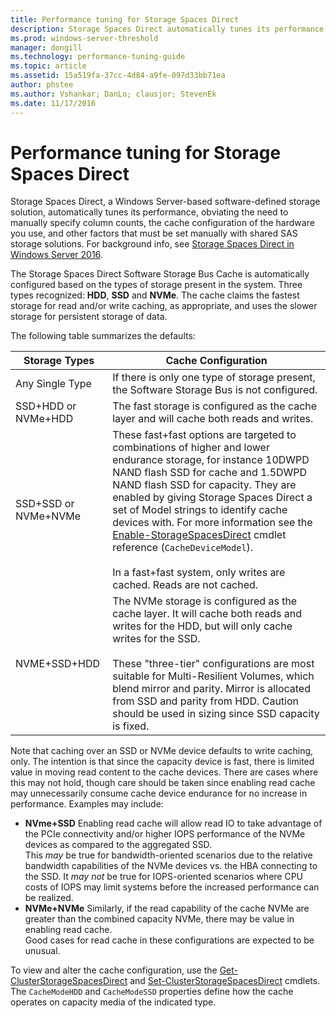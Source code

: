 ```yaml
---
title: Performance tuning for Storage Spaces Direct
description: Storage Spaces Direct automatically tunes its performance based on the cache configuration of the hardware you use, as described in this topic.
ms.prod: windows-server-threshold
manager: dongill
ms.technology: performance-tuning-guide
ms.topic: article
ms.assetid: 15a519fa-37cc-4d84-a9fe-097d33bb71ea
author: phstee
ms.author: Vshankar; DanLo; clausjor; StevenEk
ms.date: 11/17/2016
---
```


# Performance tuning for Storage Spaces Direct

Storage Spaces Direct, a Windows Server-based software-defined storage solution, automatically tunes its performance, obviating the need to manually specify column counts, the cache configuration of the hardware you use, and other factors that must be set manually with shared SAS storage solutions. For background info, see [Storage Spaces Direct in Windows Server 2016](../../storage/storage-spaces/storage-spaces-direct-overview.md).

The Storage Spaces Direct Software Storage Bus Cache is automatically configured based on the types of storage present in the system. Three types recognized: **HDD**, **SSD** and **NVMe**. The cache claims the fastest storage for read and/or write caching, as appropriate, and uses the slower storage for persistent storage of data.

The following table summarizes the defaults:

| Storage Types | Cache Configuration |
| --- | --- |
| Any Single Type | If there is only one type of storage present, the Software Storage Bus is not configured. |
| SSD+HDD or NVMe+HDD | The fast storage is configured as the cache layer and will cache both reads and writes. |
| SSD+SSD or NVMe+NVMe | These fast+fast options are targeted to combinations of higher and lower endurance storage, for instance 10DWPD NAND flash SSD for cache and 1.5DWPD NAND flash SSD for capacity. They are enabled by giving Storage Spaces Direct a set of Model strings to identify cache devices with. For more information see the [Enable-StorageSpacesDirect](https://technet.microsoft.com/library/mt589697.aspx) cmdlet reference (`CacheDeviceModel`). <br><br>In a fast+fast system, only writes are cached. Reads are not cached. |
| NVME+SSD+HDD | The NVMe storage is configured as the cache layer. It will cache both reads and writes for the HDD, but will only cache writes for the SSD. <br><br>These "three-tier" configurations are most suitable for Multi-Resilient Volumes, which blend mirror and parity. Mirror is allocated from SSD and parity from HDD. Caution should be used in sizing since SSD capacity is fixed. |

Note that caching over an SSD or NVMe device defaults to write caching, only. The intention is that since the capacity device is fast, there is limited value in moving read content to the cache devices. There are cases where this may not hold, though care should be taken since enabling read cache may unnecessarily consume cache device endurance for no increase in performance. Examples may include:

* **NVme+SSD** Enabling read cache will allow read IO to take advantage of the PCIe connectivity and/or higher IOPS performance of the NVMe devices as compared to the aggregated SSD. <br>This _may_ be true for bandwidth-oriented scenarios due to the relative bandwidth capabilities of the NVMe devices vs. the HBA connecting to the SSD. It _may not_ be true for IOPS-oriented scenarios where CPU costs of IOPS may limit systems before the increased performance can be realized.
* **NVMe+NVMe** Similarly, if the read capability of the cache NVMe are greater than the combined capacity NVMe, there may be value in enabling read cache. <br>Good cases for read cache in these configurations are expected to be unusual.

To view and alter the cache configuration, use the [Get-ClusterStorageSpacesDirect](https://technet.microsoft.com/library/mt634616.aspx) and [Set-ClusterStorageSpacesDirect](https://technet.microsoft.com/library/mt763265.aspx) cmdlets. The `CacheModeHDD` and `CacheModeSSD` properties define how the cache operates on capacity media of the indicated type.
